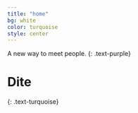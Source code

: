 ```yaml
---
title: "home"
bg: white
color: turquoise
style: center
---
```





 A new way to meet people.
{: .text-purple}

# Dite
{: .text-turquoise}

